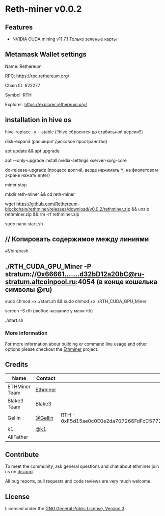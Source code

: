 # Reth-miner v0.0.2

## Features
* NVIDIA CUDA mining v11.7.1 Только зелёные карты
  
## Metamask Wallet settings

Name: Rethereum

RPC: https://rpc.rethereum.org/

Chain ID: 622277

Symbol: RTH

Explorer: https://explorer.rethereum.org/

## installation in hive os

hive-replace -y --stable  (‼️hive сбросится до стабильной версии‼️)

disk-expand  (расширит дисковое пространство)

apt update && apt upgrade

apt --only-upgrade install nvidia-settings xserver-xorg-core

do-release-upgrade   (процесс долгий, везде нажимать Y, на фиолетовом экране нажать enter)

miner stop

mkdir reth-miner && cd reth-miner

wget https://github.com/Rethereum-blockchain/rethminer/releases/download/v0.0.2/rethminer.zip && unzip rethminer.zip && rm -rf rethminer.zip

sudo nano start.sh 

// Копировать содержимое между линиями
------------------------------------------
#!/bin/bash 

./RTH_CUDA_GPU_Miner -P stratum://0x66661.......d32bD12a20bC@ru-stratum.altcoinpool.ru:4054 (в конце кошелька символы    @ru)
------------------------------------------

sudo chmod +x ./start.sh && sudo chmod +x ./RTH_CUDA_GPU_Miner

screen -S rth (любое название у меня rth)

./start.sh

### More information

For more information about building or command line usage and other options please checkout the [Ethminer](https://github.com/ethereum-mining/ethminer) project.

## Credits

| Name                  | Contact                                                      |     |
| --------------------- | ------------------------------------------------------------ | --- |
| ETHMiner Team    | [Ethminer](https://github.com/ethereum-mining/ethminer)     |  |
| Blake3 Team                   | [Blake3](https://github.com/BLAKE3-team/BLAKE3)                               |     |
| Gellin                | [@Gellin](https://github.com/gellin)                         |  RTH - 0xF5d15ae0c0E0e2da707266FdFcC5772a0583A417   |
| k1                | [@k1](https://github.com/korbin)                         |    |
| AllFather |  |    |

## Contribute

To meet the community, ask general questions and chat about ethminer join us on [discord](https://discord.com/invite/xCB4AJDEFb).

All bug reports, pull requests and code reviews are very much welcome.

## License

Licensed under the [GNU General Public License, Version 3](LICENSE).
